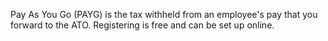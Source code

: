 Pay As You Go (PAYG) is the tax withheld from an employee's pay that you forward to the ATO. Registering is free and can be set up online.
